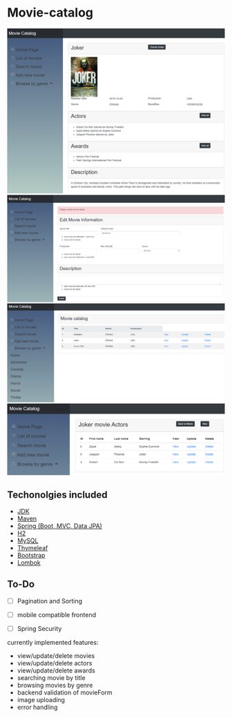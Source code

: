 # Movie-catalog


![img1](https://raw.githubusercontent.com/kkedzierskim/movieCatalog/master/src/main/resources/static/images/filmview.PNG)
<br/>
![img2](https://raw.githubusercontent.com/kkedzierskim/movieCatalog/master/src/main/resources/static/images/validation.PNG)
<br/>
![img3](https://raw.githubusercontent.com/kkedzierskim/movieCatalog/master/src/main/resources/static/images/browse.PNG)
<br/>
![img4](https://raw.githubusercontent.com/kkedzierskim/movieCatalog/master/src/main/resources/static/images/view-actors.PNG)

## Techonolgies included
* [JDK](http://www.oracle.com/technetwork/java/javase/downloads/jdk8-downloads-2133151.html) 
* [Maven](https://maven.apache.org/)
* [Spring (Boot, MVC, Data JPA)](https://spring.io)
* [H2](https://www.h2database.com/html/main.html) 
* [MySQL](https://www.mysql.com/) 
* [Thymeleaf](https://www.thymeleaf.org/)
* [Bootstrap](https://getbootstrap.com)  
* [Lombok](https://projectlombok.org/) 


## To-Do 
- [ ] Pagination and Sorting
- [ ] mobile compatible frontend
- [ ] Spring Security 


currently implemented features:
- view/update/delete movies
- view/update/delete actors
- view/update/delete awards
- searching movie by title
- browsing movies by genre
- backend validation of movieForm
- image uploading
- error handling
